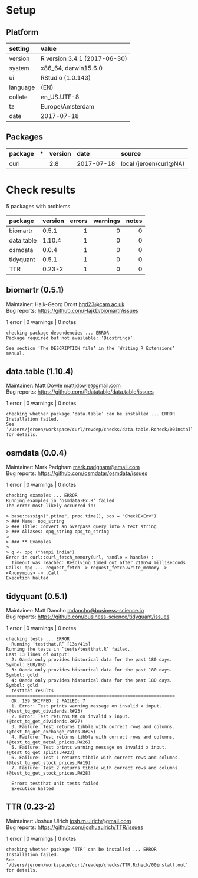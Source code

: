 # Setup

## Platform

|setting  |value                        |
|:--------|:----------------------------|
|version  |R version 3.4.1 (2017-06-30) |
|system   |x86_64, darwin15.6.0         |
|ui       |RStudio (1.0.143)            |
|language |(EN)                         |
|collate  |en_US.UTF-8                  |
|tz       |Europe/Amsterdam             |
|date     |2017-07-18                   |

## Packages

|package |*  |version |date       |source                 |
|:-------|:--|:-------|:----------|:----------------------|
|curl    |   |2.8     |2017-07-18 |local (jeroen/curl@NA) |

# Check results

5 packages with problems

|package    |version | errors| warnings| notes|
|:----------|:-------|------:|--------:|-----:|
|biomartr   |0.5.1   |      1|        0|     0|
|data.table |1.10.4  |      1|        0|     0|
|osmdata    |0.0.4   |      1|        0|     0|
|tidyquant  |0.5.1   |      1|        0|     0|
|TTR        |0.23-2  |      1|        0|     0|

## biomartr (0.5.1)
Maintainer: Hajk-Georg Drost <hgd23@cam.ac.uk>  
Bug reports: https://github.com/HajkD/biomartr/issues

1 error  | 0 warnings | 0 notes

```
checking package dependencies ... ERROR
Package required but not available: ‘Biostrings’

See section ‘The DESCRIPTION file’ in the ‘Writing R Extensions’
manual.
```

## data.table (1.10.4)
Maintainer: Matt Dowle <mattjdowle@gmail.com>  
Bug reports: https://github.com/Rdatatable/data.table/issues

1 error  | 0 warnings | 0 notes

```
checking whether package ‘data.table’ can be installed ... ERROR
Installation failed.
See ‘/Users/jeroen/workspace/curl/revdep/checks/data.table.Rcheck/00install.out’ for details.
```

## osmdata (0.0.4)
Maintainer: Mark Padgham <mark.padgham@email.com>  
Bug reports: https://github.com/osmdatar/osmdata/issues

1 error  | 0 warnings | 0 notes

```
checking examples ... ERROR
Running examples in ‘osmdata-Ex.R’ failed
The error most likely occurred in:

> base::assign(".ptime", proc.time(), pos = "CheckExEnv")
> ### Name: opq_string
> ### Title: Convert an overpass query into a text string
> ### Aliases: opq_string opq_to_string
> 
> ### ** Examples
> 
> q <- opq ("hampi india")
Error in curl::curl_fetch_memory(url, handle = handle) : 
  Timeout was reached: Resolving timed out after 211654 milliseconds
Calls: opq ... request_fetch -> request_fetch.write_memory -> <Anonymous> -> .Call
Execution halted
```

## tidyquant (0.5.1)
Maintainer: Matt Dancho <mdancho@business-science.io>  
Bug reports: https://github.com/business-science/tidyquant/issues

1 error  | 0 warnings | 0 notes

```
checking tests ... ERROR
  Running ‘testthat.R’ [13s/41s]
Running the tests in ‘tests/testthat.R’ failed.
Last 13 lines of output:
  2: Oanda only provides historical data for the past 180 days. Symbol: EUR/USD 
  3: Oanda only provides historical data for the past 180 days. Symbol: gold 
  4: Oanda only provides historical data for the past 180 days. Symbol: gold 
  testthat results ================================================================
  OK: 159 SKIPPED: 2 FAILED: 7
  1. Error: Test prints warning message on invalid x input. (@test_tq_get_dividends.R#23) 
  2. Error: Test returns NA on invalid x input. (@test_tq_get_dividends.R#27) 
  3. Failure: Test returns tibble with correct rows and columns. (@test_tq_get_exchange_rates.R#25) 
  4. Failure: Test returns tibble with correct rows and columns. (@test_tq_get_metal_prices.R#26) 
  5. Failure: Test prints warning message on invalid x input. (@test_tq_get_splits.R#23) 
  6. Failure: Test 1 returns tibble with correct rows and columns. (@test_tq_get_stock_prices.R#19) 
  7. Failure: Test 2 returns tibble with correct rows and columns. (@test_tq_get_stock_prices.R#28) 
  
  Error: testthat unit tests failed
  Execution halted
```

## TTR (0.23-2)
Maintainer: Joshua Ulrich <josh.m.ulrich@gmail.com>  
Bug reports: https://github.com/joshuaulrich/TTR/issues

1 error  | 0 warnings | 0 notes

```
checking whether package ‘TTR’ can be installed ... ERROR
Installation failed.
See ‘/Users/jeroen/workspace/curl/revdep/checks/TTR.Rcheck/00install.out’ for details.
```

